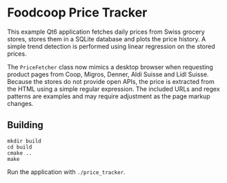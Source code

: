 # Foodcoop Price Tracker

This example Qt6 application fetches daily prices from Swiss grocery stores,
stores them in a SQLite database and plots the price history. A simple trend
detection is performed using linear regression on the stored prices.

The `PriceFetcher` class now mimics a desktop browser when requesting product
pages from Coop, Migros, Denner, Aldi Suisse and Lidl Suisse. Because the
stores do not provide open APIs, the price is extracted from the HTML using a
simple regular expression. The included URLs and regex patterns are examples and
may require adjustment as the page markup changes.

## Building

```
mkdir build
cd build
cmake ..
make
```

Run the application with `./price_tracker`.
